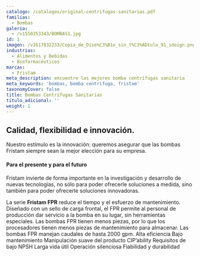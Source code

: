 ```yaml
---
catalogo: /catalogos/original-centrifugas-sanitarias.pdf
familias:
  - Bombas
galeria:
  - /v1550353343/BOMBAS1.jpg
id: 1
imagen: /v1617832233/Copia_de_Dise%C3%B1o_sin_t%C3%ADtulo_91_sdoign.png
industrias:
  - Alimentos y Bebidas
  - Biofarmacéuticos
marcas:
  - Fristam
meta_description: encuentre las mejores bomba centrífugas sanitaria
meta_keywords: 'bombas, bomba centrifuga, fristam'
taxonomyCover: false
title: Bombas Centrífugas Sanitarias
titulo_adicional: ''
weight: 1
---
```

## Calidad, flexibilidad e innovación.
Nuestro estímulo es la innovación: queremos asegurar que las bombas Fristam siempre sean la mejor elección para su empresa.
#### Para el presente y para el futuro
Fristam invierte de forma importante en la investigación y desarrollo de nuevas tecnologías, no sólo para poder ofrecerle soluciones a medida, sino también para poder ofrecerle soluciones innovadoras. 
 

La serie **Fristam FPR** reduce el tiempo y el esfuerzo de mantenimiento. Diseñado con un sello de carga frontal, el FPR permite al personal de producción dar servicio a la bomba en su lugar, sin herramientas especiales. Las bombas FPR tienen menos piezas, por lo que los procesadores tienen menos piezas de mantenimiento para almacenar. Las bombas FPR manejan caudales de hasta 2000 gpm. Alta eficiencia Bajo mantenimiento Manipulación suave del producto CIP’ability Requisitos de bajo NPSH Larga vida útil Operación silenciosa Fiabilidad y durabilidad
